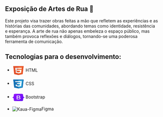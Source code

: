 ## Exposição de Artes de Rua 🎨

Este projeto visa trazer obras feitas a mão que refletem as experiências e as histórias das comunidades, abordando temas como identidade, resistência e esperança. A arte de rua não apenas embeleza o espaço público, mas também provoca reflexões e diálogos, tornando-se uma poderosa ferramenta de comunicação. <br/>

## Tecnologias para o desenvolvimento:


-  <img align="center" alt="Kaua-HTML" height="30" width="40" src="https://raw.githubusercontent.com/devicons/devicon/master/icons/html5/html5-original.svg"> HTML
  
-  <img align="center" alt="Kaua-CSS" height="30" width="40" src="https://raw.githubusercontent.com/devicons/devicon/master/icons/css3/css3-original.svg"> CSS
  
-  <img align="center" alt="Rafa-Js" height="30" width="40" src="https://raw.githubusercontent.com/devicons/devicon/refs/heads/master/icons/bootstrap/bootstrap-original.svg"/> Bootstrap

- <img align="center" alt="Kaua-Figma" height="30" width="40" src="https://cdn.jsdelivr.net/gh/devicons/devicon@latest/icons/figma/figma-original.svg" />Figma
